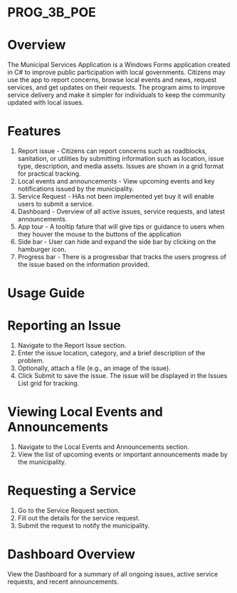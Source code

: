 # PROG_3B_POE

# Overview
The Municipal Services Application is a Windows Forms application created in C# to improve public participation with local governments.
Citizens may use the app to report concerns, browse local events and news, request services, and get updates on their requests. 
The program aims to improve service delivery and make it simpler for individuals to keep the community updated with local issues.

# Features
1. Report issue - Citizens can report concerns such as roadblocks, sanitation, or utilities by submitting information such as location, issue type, description, and media assets.
   Issues are shown in a grid format for practical tracking.
2. Local events and announcements - View upcoming events and key notifications issued by the municipality.
3. Service Request - HAs not been implemented yet buy it will enable users to submit a service.
4. Dashboard -  Overview of all active issues, service requests, and latest announcements.
5. App tour - A tooltip fature that will give tips or guidance to users when they houver the mouse to the buttons of the application
6. Side bar - User can hide and expand the side bar by clicking on the hamburger icon.
7. Progress bar -  There is a progressbar that tracks the users progress of the issue based on the information provided.
   
# Usage Guide
  # Reporting an Issue
1. Navigate to the Report Issue section.
2. Enter the issue location, category, and a brief description of the problem.
3. Optionally, attach a file (e.g., an image of the issue).
4. Click Submit to save the issue. The issue will be displayed in the Issues List grid for tracking.
   
# Viewing Local Events and Announcements
1. Navigate to the Local Events and Announcements section.
2. View the list of upcoming events or important announcements made by the municipality.
   
# Requesting a Service
1. Go to the Service Request section.
3. Fill out the details for the service request.
4. Submit the request to notify the municipality.
   
# Dashboard Overview
View the Dashboard for a summary of all ongoing issues, active service requests, and recent announcements.
